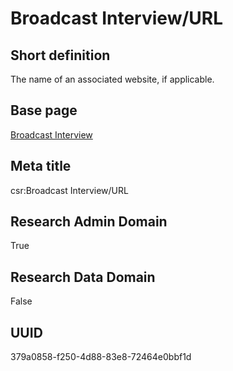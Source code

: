 # Broadcast Interview/URL
## Short definition
The name of an associated website, if applicable.
## Base page
[Broadcast Interview](https://github.com/EuroCRIS/CASRAI-Dictionairies/blob/main/Objects/Broadcast%20Interview.md)
## Meta title
csr:Broadcast Interview/URL
## Research Admin Domain
True
## Research Data Domain
False
## UUID
379a0858-f250-4d88-83e8-72464e0bbf1d
